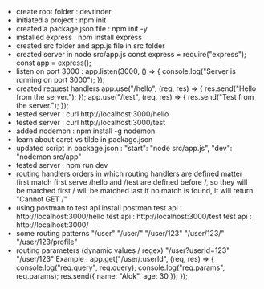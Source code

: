 - create root folder : devtinder
- initiated a project : npm init
- created a package.json file : npm init -y
- installed express : npm install express
- created src folder and app.js file in src folder
- created server in node src/app.js
    const express = require("express");
    const app = express();
- listen on port 3000 : 
    app.listen(3000, () => {
        console.log("Server is running on port 3000");
    });
- created request handlers
    app.use("/hello", (req, res) => {
        res.send("Hello from the server.");
    });
    app.use("/test", (req, res) => {
        res.send("Test from the server.");
    });
- tested server : curl http://localhost:3000/hello
- tested server : curl http://localhost:3000/test
- added nodemon : npm install -g nodemon
- learn about caret vs tilde in package.json
- updated script in package.json : "start": "node src/app.js", "dev": "nodemon src/app"
- tested server : npm run dev
- routing handlers
    orders in which routing handlers are defined matter
    first match first serve
    /hello and /test are defined before /, so they will be matched first
    / will be matched last
    if no match is found, it will return "Cannot GET /"
- using postman to test api
    install postman
    test api : http://localhost:3000/hello
    test api : http://localhost:3000/test
    test api : http://localhost:3000/
- some routing patterns
    "/user"
    "/user/"
    "/user/123"
    "/user/123/"
    "/user/123/profile"
- routing parameters (dynamic values / regex)
    "/user?userId=123"
    "/user/123"
    Example :
        app.get("/user/:userId", (req, res) => {
            console.log("req.query", req.query);
            console.log("req.params", req.params);
            res.send({ name: "Alok", age: 30 });
        });
